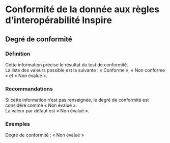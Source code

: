 <!-- Begin @dataDqInspireConformitiesPass.md -->

# Conformité de la donnée aux règles d’interopérabilité Inspire

## Degré de conformité

### Définition

Cette information précise le résultat du test de conformité.  
La liste des valeurs possible est la suivante : « Conforme », « Non conforme » et « Non évalué ».

### Recommandations

Si cette information n’est pas renseignée, le degré de conformité est considéré comme « Non évalué ».  
La valeur par défaut est « Non évalué ».

### Exemples

Degré de conformité : « Non évalué »

<!-- End @dataDqInspireConformitiesPass.md -->
